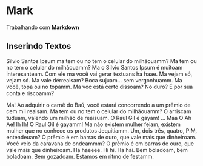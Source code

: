 # Mark
Trabalhando com **Markdown**

## Inserindo Textos
Silvio Santos Ipsum ma tem ou no tem o celular do milhãouamm? Ma tem ou no tem o celular do milhãouamm? Ma o Silvio Santos Ipsum é muitoam interesanteam. Com ele ma você vai gerar textuans ha haae. Ma vejam só, vejam só. Ma vale dérreaisam? Boca sujuam... sem vergonhuamm. Ma você, topa ou no topamm. Ma voc está certo dissoam? No duro? É por sua conta e riscoamm?

 Ma! Ao adquirir o carnê do Baú, você estará concorrendo a um prêmio de cem mil reaisam. Ma tem ou no tem o celular do milhãouamm? O arriscam tuduam, valendo um milhão de reaisuam. O Raul Gil é gayam! ... Maa O Ah Ae! Ih Ih! O Raul Gil é gayamm! Ma não existem mulher feiam, existem mulher que no conhece os produtos Jequitiamm. Um, dois três, quatro, PIM, entendeuam? O prêmio é em barras de ouro, que vale mais que dinheiroam. Você veio da caravana de ondeammm? O prêmio é em barras de ouro, que vale mais que dinheiroam. Ha haeeee. Hi hi. Ha hai. Bem boladoam, bem boladoam. Bem gozadoam. Estamos em ritmo de festamm.
